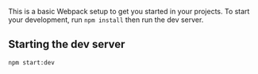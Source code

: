 This is a basic Webpack setup to get you started in your projects. To start your development, run `npm install` then run the dev server.

## Starting the dev server

```
npm start:dev
```